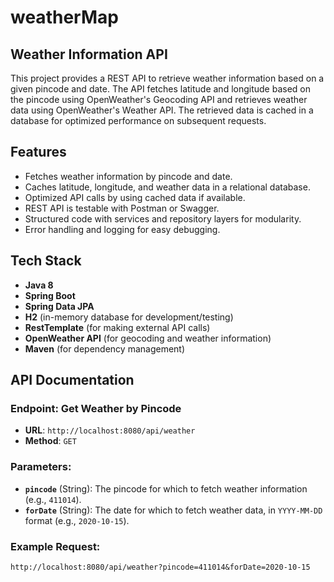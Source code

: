 # weatherMap

## Weather Information API

This project provides a REST API to retrieve weather information based on a given pincode and date. The API fetches latitude and longitude based on the pincode using OpenWeather's Geocoding API and retrieves weather data using OpenWeather's Weather API. The retrieved data is cached in a database for optimized performance on subsequent requests.

## Features

- Fetches weather information by pincode and date.
- Caches latitude, longitude, and weather data in a relational database.
- Optimized API calls by using cached data if available.
- REST API is testable with Postman or Swagger.
- Structured code with services and repository layers for modularity.
- Error handling and logging for easy debugging.

## Tech Stack

- **Java 8**
- **Spring Boot**
- **Spring Data JPA**
- **H2** (in-memory database for development/testing)
- **RestTemplate** (for making external API calls)
- **OpenWeather API** (for geocoding and weather information)
- **Maven** (for dependency management)

## API Documentation

### Endpoint: Get Weather by Pincode

- **URL**: `http://localhost:8080/api/weather`
- **Method**: `GET`

### Parameters:

- **`pincode`** (String): The pincode for which to fetch weather information (e.g., `411014`).
- **`forDate`** (String): The date for which to fetch weather data, in `YYYY-MM-DD` format (e.g., `2020-10-15`).

### Example Request:

```plaintext
http://localhost:8080/api/weather?pincode=411014&forDate=2020-10-15
